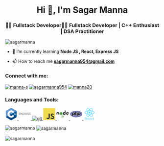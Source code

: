 <h1 align="center">Hi 👋, I'm Sagar Manna</h1>
<h3 align="center">👨‍💻 Fullstack Developer👨‍💻 Fullstack Developer | C++ Enthusiast | DSA Practitioner</h3>

<p align="left"> <img src="https://komarev.com/ghpvc/?username=sagarmanna&label=Profile%20views&color=0e75b6&style=flat" alt="sagarmanna" /> </p>

- 🌱 I’m currently learning **Node JS , React, Express JS**

- 📫 How to reach me **sagarmanna954@gmail.com**

<h3 align="left">Connect with me:</h3>
<p align="left">
<a href="https://linkedin.com/in/manna-s" target="blank"><img align="center" src="https://raw.githubusercontent.com/rahuldkjain/github-profile-readme-generator/master/src/images/icons/Social/linked-in-alt.svg" alt="manna-s" height="30" width="40" /></a>
<a href="https://www.hackerrank.com/sagarmanna954" target="blank"><img align="center" src="https://raw.githubusercontent.com/rahuldkjain/github-profile-readme-generator/master/src/images/icons/Social/hackerrank.svg" alt="sagarmanna954" height="30" width="40" /></a>
<a href="https://www.leetcode.com/manna20" target="blank"><img align="center" src="https://raw.githubusercontent.com/rahuldkjain/github-profile-readme-generator/master/src/images/icons/Social/leet-code.svg" alt="manna20" height="30" width="40" /></a>
</p>

<h3 align="left">Languages and Tools:</h3>
<p align="left"> <a href="https://www.w3schools.com/cpp/" target="_blank" rel="noreferrer"> <img src="https://raw.githubusercontent.com/devicons/devicon/master/icons/cplusplus/cplusplus-original.svg" alt="cplusplus" width="40" height="40"/> </a> <a href="https://expressjs.com" target="_blank" rel="noreferrer"> <img src="https://raw.githubusercontent.com/devicons/devicon/master/icons/express/express-original-wordmark.svg" alt="express" width="40" height="40"/> </a> <a href="https://git-scm.com/" target="_blank" rel="noreferrer"> <img src="https://www.vectorlogo.zone/logos/git-scm/git-scm-icon.svg" alt="git" width="40" height="40"/> </a> <a href="https://developer.mozilla.org/en-US/docs/Web/JavaScript" target="_blank" rel="noreferrer"> <img src="https://raw.githubusercontent.com/devicons/devicon/master/icons/javascript/javascript-original.svg" alt="javascript" width="40" height="40"/> </a> <a href="https://nodejs.org" target="_blank" rel="noreferrer"> <img src="https://raw.githubusercontent.com/devicons/devicon/master/icons/nodejs/nodejs-original-wordmark.svg" alt="nodejs" width="40" height="40"/> </a> <a href="https://www.php.net" target="_blank" rel="noreferrer"> <img src="https://raw.githubusercontent.com/devicons/devicon/master/icons/php/php-original.svg" alt="php" width="40" height="40"/> </a> <a href="https://reactjs.org/" target="_blank" rel="noreferrer"> <img src="https://raw.githubusercontent.com/devicons/devicon/master/icons/react/react-original-wordmark.svg" alt="react" width="40" height="40"/> </a> </p>

<p><img align="left" src="https://github-readme-stats.vercel.app/api/top-langs?username=sagarmanna&show_icons=true&locale=en&layout=compact" alt="sagarmanna" /></p>

<p>&nbsp;<img align="center" src="https://github-readme-stats.vercel.app/api?username=sagarmanna&show_icons=true&locale=en" alt="sagarmanna" /></p>

<p><img align="center" src="https://github-readme-streak-stats.herokuapp.com/?user=sagarmanna&" alt="sagarmanna" /></p>
